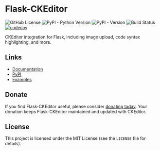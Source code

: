 # Flask-CKEditor

![GitHub License](https://img.shields.io/github/license/helloflask/flask-ckeditor%20)
![PyPI - Python Version](https://img.shields.io/pypi/pyversions/flask-ckeditor)
![PyPI - Version](https://img.shields.io/pypi/v/flask-ckeditor)
![Build Status](https://github.com/helloflask/flask-ckeditor/workflows/build/badge.svg)
[![codecov](https://codecov.io/gh/helloflask/flask-ckeditor/graph/badge.svg?token=bCkkuXW4dX)](https://codecov.io/gh/helloflask/flask-ckeditor)

CKEditor integration for Flask, including image upload, code syntax highlighting, and more.


## Links

* [Documentation](https://flask-ckeditor.readthedocs.io/en/latest/)
* [PyPI](https://pypi.org/project/Flask-CKEditor/)
* [Examples](https://github.com/helloflask/flask-ckeditor/tree/master/examples)


## Donate

If you find Flask-CKEditor useful, please consider
[donating today](https://opencollective.com/flask-ckeditor/donate). Your donation keeps
Flask-CKEditor maintained and updated with CKEditor.


## License

This project is licensed under the MIT License (see the `LICENSE` file for details).
